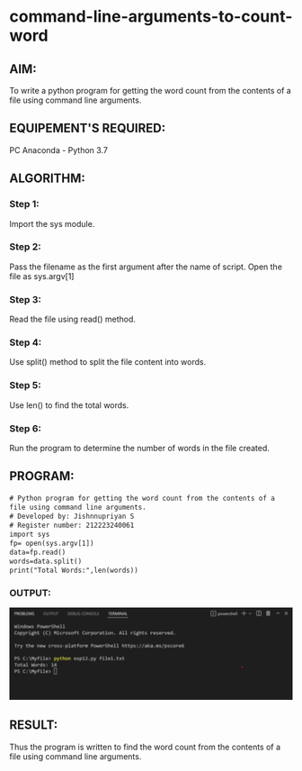 # command-line-arguments-to-count-word
## AIM:
To write a python program for getting the word count from the contents of a file using command line arguments.
## EQUIPEMENT'S REQUIRED: 
PC
Anaconda - Python 3.7
## ALGORITHM: 
### Step 1:
Import the sys module.
### Step 2:
Pass the filename as the first argument after the name of script. Open the file as sys.argv[1]
### Step 3:
Read the file using read() method.
### Step 4:
Use split() method to split the file content into words.
### Step 5:
Use len() to find the total words.
### Step 6:
Run the program to determine the number of words in the file created.

## PROGRAM:
```
# Python program for getting the word count from the contents of a file using command line arguments.
# Developed by: Jishnnupriyan S
# Register number: 212223240061
import sys
fp= open(sys.argv[1])
data=fp.read()
words=data.split()
print("Total Words:",len(words))
```
### OUTPUT:
![output](c.png)


## RESULT:
Thus the program is written to find the word count from the contents of a file using command line arguments.
